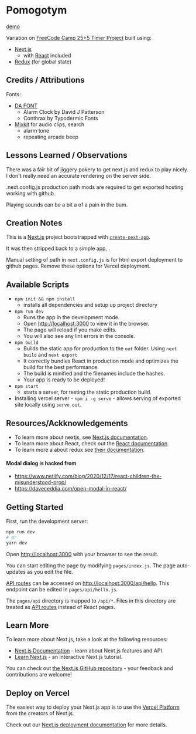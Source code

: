 # Pomogotym

[demo](https://74c5.github.io/demos/LittleOnes/pomogotym/)

Variation on [FreeCode Camp 25+5 Timer Project](https://www.freecodecamp.org/learn/front-end-development-libraries/front-end-development-libraries-projects/build-a-25--5-clock) built using:
- [Next.js](https://nextjs.org)
    - with [React](https://reactjs.org) included
- [Redux](https://redux.js.org) (for global state)

## Credits / Attributions

Fonts:
- [DA FONT](https://www.dafont.com/faq.php)
    - Alarm Clock by David J Patterson
    - Conthrax by Typodermic Fonts
- [Mixkit](https://mixkit.co/) for audio clips, search
    - alarm tone
    - repeating arcade beep
 

## Lessons Learned / Observations

There was a fair bit of jiggery pokery to get next.js and redux to play nicely. I don't really need an accurate rendering on the server side.

.next.config.js production path mods are required to get exported hosting working with github.

Playing sounds can be a bit a of a pain in the bum.

## Creation Notes

This is a [Next.js](https://nextjs.org/) project bootstrapped with [`create-next-app`](https://github.com/vercel/next.js/tree/canary/packages/create-next-app).

It was then stripped back to a simple app, .

Manual setting of path in `next.config.js` is for html export deployment to github pages. Remove these options for Vercel deployment.

## Available Scripts

- `npm init && npm install`
    - installs all dependencies and setup up project directory
- `npm run dev`
    - Runs the app in the development mode.
    - Open [http://localhost:3000](http://localhost:3000) to view it in the browser.
    - The page will reload if you make edits.<br />
    - You will also see any lint errors in the console.
- `npm build`
    - Builds the static app for production to the `out` folder. Using `next build` and `next export`
    - It correctly bundles React in production mode and optimizes the build for the best performance.
    - The build is minified and the filenames include the hashes.<br />
    - Your app is ready to be deployed!
- `npm start`
    - starts a server, for testing the static production build.
- Installing vercel server - `npm i -g serve` - allows serving of exported site locally using `serve out`.
     

## Resources/Ackknowledgements

- To learn more about nextjs, see [Next.js documentation](https://nextjs.org/docs/getting-started).
- To learn more about React, check out the [React documentation](https://reactjs.org/).
- To learn more a about redux see [their documentation](https://redux-toolkit.js.org/usage/usage-guide).

#### Modal dialog is hacked from
- https://www.netlify.com/blog/2020/12/17/react-children-the-misunderstood-prop/
- https://daveceddia.com/open-modal-in-react/



## Getting Started

First, run the development server:

```bash
npm run dev
# or
yarn dev
```

Open [http://localhost:3000](http://localhost:3000) with your browser to see the result.

You can start editing the page by modifying `pages/index.js`. The page auto-updates as you edit the file.

[API routes](https://nextjs.org/docs/api-routes/introduction) can be accessed on [http://localhost:3000/api/hello](http://localhost:3000/api/hello). This endpoint can be edited in `pages/api/hello.js`.

The `pages/api` directory is mapped to `/api/*`. Files in this directory are treated as [API routes](https://nextjs.org/docs/api-routes/introduction) instead of React pages.

## Learn More

To learn more about Next.js, take a look at the following resources:

- [Next.js Documentation](https://nextjs.org/docs) - learn about Next.js features and API.
- [Learn Next.js](https://nextjs.org/learn) - an interactive Next.js tutorial.

You can check out [the Next.js GitHub repository](https://github.com/vercel/next.js/) - your feedback and contributions are welcome!

## Deploy on Vercel

The easiest way to deploy your Next.js app is to use the [Vercel Platform](https://vercel.com/new?utm_medium=default-template&filter=next.js&utm_source=create-next-app&utm_campaign=create-next-app-readme) from the creators of Next.js.

Check out our [Next.js deployment documentation](https://nextjs.org/docs/deployment) for more details.
